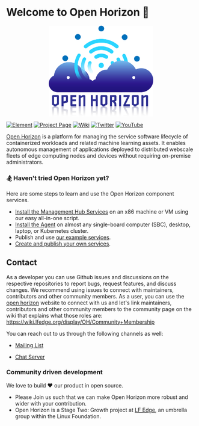 # Welcome to Open Horizon 👋

<p style="text-align:center;" align="center">
  <img align="center" src="https://github.com/Ayush7614/.github/blob/master/profile/open-horizon-color.png" width="55%" />
</p>

<p align="center">

[![Element](https://img.shields.io/badge/element-@open_horizon--element-green.svg)](https://chat.lfx.linuxfoundation.org/#/welcome)
[![Project Page](https://img.shields.io/badge/projectpage-@open_horizon--projectpage-orange.svg)](https://www.lfedge.org/projects/openhorizon/)
[![Wiki](https://img.shields.io/badge/wiki-@lf_edge--wiki-9cf.svg)](https://wiki.lfedge.org/display/OH/Open+Horizon)
[![Twitter](https://img.shields.io/badge/twitter-@lf_edge--twitter-yellow.svg)](https://twitter.com/lf_edge)
[![YouTube](https://img.shields.io/badge/youtube-@lf_edge--youtube-red.svg)](https://www.youtube.com/channel/UCY7H1oSt8gvXNdXH9wrNq5Q)
</p>

[Open Horizon](https://www.lfedge.org/projects/openhorizon/) is a platform for managing the service software lifecycle of containerized workloads and related machine learning assets. It enables autonomous management of applications deployed to distributed webscale fleets of edge computing nodes and devices without requiring on-premise administrators.

### 🏂 Haven't tried Open Horizon yet?
Here are some steps to learn and use the Open Horizon component services.

- [Install the Management Hub Services](https://github.com/open-horizon/devops/blob/master/mgmt-hub/README.md#-deploy-all-in-1-horizon-management-hub-agent-and-cli) on an x86 machine or VM using our easy all-in-one script.
- [Install the Agent](https://github.com/open-horizon/devops/blob/master/mgmt-hub/README.md#adding-more-edge-devices) on almost any single-board computer (SBC), desktop, laptop, or Kubernetes cluster.
- Publish and use [our example services](https://github.com/open-horizon/examples/tree/master/edge/services).
- [Create and publish your own services](https://github.com/open-horizon-services/Getting-Started#contributing-a-new-microservice).

## Contact

As a developer you can use Github issues and discussions on the respective repositories to report bugs, request features, and discuss changes. We recommend using issues to connect with maintainers, contributors and other community members. As a user, you can use the [open horizon](https://www.lfedge.org/projects/openhorizon/) website to connect with us and let's link maintainers, contributors and other community members to the community page on the wiki that explains what those roles are: https://wiki.lfedge.org/display/OH/Community+Membership

You can reach out to us through the following channels as well:

- [Mailing List](https://lists.lfedge.org/g/open-horizon) 

- [Chat Server](https://chat.lfx.linuxfoundation.org/ )

### Community driven development

We love to build ❤ our product in open source.
 - Please Join us such that we can make Open Horizon more robust and wider with your contribution.
 - Open Horizon is a Stage Two: Growth project at [LF Edge](https://www.lfedge.org/), an umbrella group within the Linux Foundation.